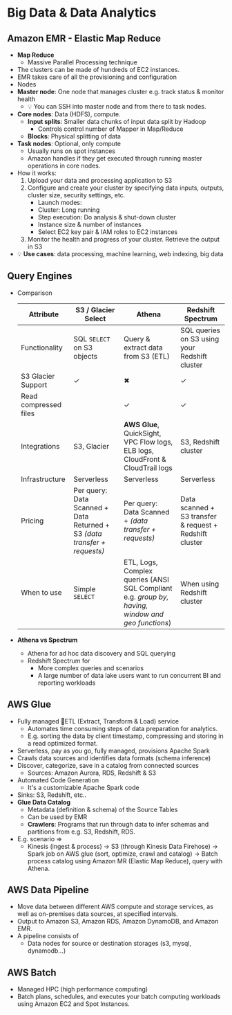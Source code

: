 # Big Data & Data Analytics

## Amazon EMR - Elastic Map Reduce

- **Map Reduce**
  - Massive Parallel Processing technique
- The clusters can be made of hundreds of EC2 instances.
- EMR takes care of all the provisioning and configuration
- Nodes
- **Master node**: One node that manages cluster e.g. track status & monitor health
  - 💡 You can SSH into master node and from there to task nodes.
- **Core nodes**: Data (HDFS), compute.
  - **Input splits**: Smaller data chunks of input data split by Hadoop
    - Controls control number of Mapper in Map/Reduce
  - **Blocks**: Physical splitting of data
- **Task nodes**: Optional, only compute
  - Usually runs on spot instances
  - Amazon handles if they get executed through running master operations in core nodes.
- How it works:
    1. Upload your data and processing application to S3
    2. Configure and create your cluster by specifying data inputs, outputs, cluster size, security settings, etc.
        - Launch modes:
        - Cluster: Long running
        - Step execution: Do analysis & shut-down cluster
        - Instance size & number of instances
        - Select EC2 key pair & IAM roles to EC2 instances
    3. Monitor the health and progress of your cluster. Retrieve the output in S3
- 💡 **Use cases**: data processing, machine learning, web indexing, big data

## Query Engines

- Comparison

    | Attribute | S3 / Glacier Select | Athena | Redshift Spectrum |
    | --------- | --------- | ------ | ----------------- |
    | Functionality | SQL `SELECT` on S3 objects | Query & extract data from S3 (ETL) | SQL queries on S3 using your Redshift cluster |
    | S3 Glacier Support | ✓ | ✖ | ✓ |
    | Read compressed files | | ✓ | ✓ |
    | Integrations | S3, Glacier | **AWS Glue**, QuickSight, VPC Flow logs, ELB logs, CloudFront & CloudTrail logs | S3, Redshift cluster
    | Infrastructure | Serverless | Serverless | Serverless |
    | Pricing | Per query: Data Scanned + Data Returned + S3 *(data transfer + requests)* | Per query: Data Scanned + *(data transfer + requests)* | Data scanned + S3 transfer & request + Redshift cluster |
    | When to use | Simple `SELECT` | ETL, Logs, Complex queries (ANSI SQL Compliant e.g. *group by, having, window and geo functions*)  | When using Redshift cluster |
- **Athena vs Spectrum**
  - Athena for ad hoc data discovery and SQL querying
  - Redshift Spectrum for
    - More complex queries and scenarios
    - A large number of data lake users want to run concurrent BI and reporting workloads

## AWS Glue

- Fully managed 📝ETL (Extract, Transform & Load) service
  - Automates time consuming steps of data preparation for analytics.
  - E.g. sorting the data by client timestamp, compressing and storing in a read optimized format.
- Serverless, pay as you go, fully managed, provisions Apache Spark
- Crawls data sources and identifies data formats (schema inference)
- Discover, categorize, save in a catalog from connected sources
  - Sources: Amazon Aurora, RDS, Redshift & S3
- Automated Code Generation
  - It's a customizable Apache Spark code
- Sinks: S3, Redshift, etc..
- **Glue Data Catalog**
  - Metadata (definition & schema) of the Source Tables
  - Can be used by EMR
  - **Crawlers**: Programs that run through data to infer schemas and partitions from e.g. S3, Redshift, RDS.
- E.g. scenario =>
  - Kinesis (ingest & process) -> S3 (through Kinesis Data Firehose) -> Spark job on AWS glue (sort, optimize, crawl and catalog) -> Batch process catalog using Amazon MR (Elastic Map Reduce), query with Athena.

## AWS Data Pipeline

- Move data between different AWS compute and storage services, as well as on-premises data sources, at specified intervals.
- Output to Amazon S3, Amazon RDS, Amazon DynamoDB, and Amazon EMR.
- A pipeline consists of
  - Data nodes for source or destination storages (s3, mysql, dynamodb...)

## AWS Batch

- Managed HPC (high performance computing)
- Batch plans, schedules, and executes your batch computing workloads using Amazon EC2 and Spot Instances.
